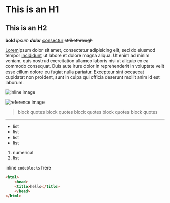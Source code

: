 # This is an H1
## This is an H2

**bold** _ipsum_ ***dolor*** [consectur][1] ~~strikethrough~~



[Lorem](http://example.com)ipsum dolor sit amet, consectetur adipisicing elit,
sed do eiusmod tempor [incididunt][2] ut labore et dolore magna aliqua. Ut enim ad
minim veniam, quis nostrud exercitation ullamco laboris nisi ut aliquip ex ea
commodo consequat. Duis aute irure dolor in reprehenderit in voluptate velit
esse cillum dolore eu fugiat nulla pariatur. Excepteur sint occaecat cupidatat
non proident, sunt in culpa qui officia deserunt mollit anim id est laborum.

![inline image](http://placehold.it/100x100)

![reference image][1]

[1]: http://placehold.it/100x100
[2]: http://example.com/2




> block quotes
> block quotes
> block quotes
> block quotes
> block quotes

--------------------------------------------------------------------------------

<!-- comment  -->

- list
- list
- list
- list


1. numerical
2. list


inline `codeblocks` here

```html
<html>
	<head>
	<title>hello</title>
	</head>
</html>
```
